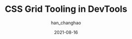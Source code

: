---
author: han_changhao
date: 2021-08-16
hidden: true
publisher: chromiumdev
tags:
  - user-agents
  - tooling
  - css
  - layout
target_url: https://developer.chrome.com/blog/css-grid-tooling/
title: CSS Grid Tooling in DevTools
---